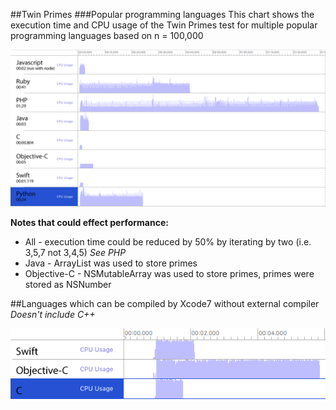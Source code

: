 ##Twin Primes
###Popular programming languages
This chart shows the execution time and CPU usage of the Twin Primes test for multiple popular programming languages based on n = 100,000 

![Different language performance](/images/diagram.png)

**Notes that could effect performance:**
- All - execution time could be reduced by 50% by iterating by two (i.e. 3,5,7 not 3,4,5) *See PHP*
- Java - ArrayList was used to store primes
- Objective-C - NSMutableArray was used to store primes, primes were stored as NSNumber

##Languages which can be compiled by Xcode7 without external compiler
_Doesn't include C++_

![Apple languages performance](/images/diagram-apple-languages.png)
